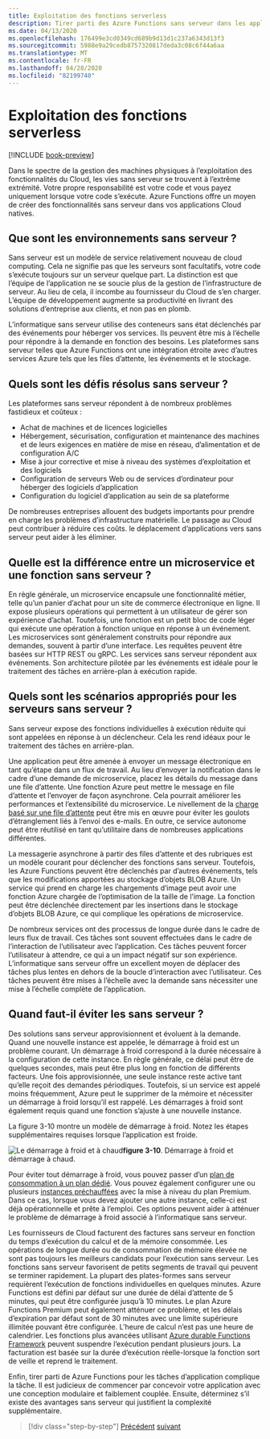 ```yaml
---
title: Exploitation des fonctions serverless
description: Tirer parti des Azure Functions sans serveur dans les applications natives du Cloud
ms.date: 04/13/2020
ms.openlocfilehash: 176499e3cd0349cd689b9d13d1c237a6343d13f3
ms.sourcegitcommit: 5988e9a29cedb8757320817deda3c08c6f44a6aa
ms.translationtype: MT
ms.contentlocale: fr-FR
ms.lasthandoff: 04/28/2020
ms.locfileid: "82199740"
---
```

# <a name="leveraging-serverless-functions"></a>Exploitation des fonctions serverless

[!INCLUDE [book-preview](../../../includes/book-preview.md)]

Dans le spectre de la gestion des machines physiques à l’exploitation des fonctionnalités du Cloud, les vies sans serveur se trouvent à l’extrême extrémité. Votre propre responsabilité est votre code et vous payez uniquement lorsque votre code s’exécute. Azure Functions offre un moyen de créer des fonctionnalités sans serveur dans vos applications Cloud natives.

## <a name="what-is-serverless"></a>Que sont les environnements sans serveur ?

Sans serveur est un modèle de service relativement nouveau de cloud computing. Cela ne signifie pas que les serveurs sont facultatifs, votre code s’exécute toujours sur un serveur quelque part. La distinction est que l’équipe de l’application ne se soucie plus de la gestion de l’infrastructure de serveur. Au lieu de cela, il incombe au fournisseur du Cloud de s’en charger. L’équipe de développement augmente sa productivité en livrant des solutions d’entreprise aux clients, et non pas en plomb.

L’informatique sans serveur utilise des conteneurs sans état déclenchés par des événements pour héberger vos services. Ils peuvent être mis à l’échelle pour répondre à la demande en fonction des besoins. Les plateformes sans serveur telles que Azure Functions ont une intégration étroite avec d’autres services Azure tels que les files d’attente, les événements et le stockage.

## <a name="what-challenges-are-solved-by-serverless"></a>Quels sont les défis résolus sans serveur ?

Les plateformes sans serveur répondent à de nombreux problèmes fastidieux et coûteux :

- Achat de machines et de licences logicielles
- Hébergement, sécurisation, configuration et maintenance des machines et de leurs exigences en matière de mise en réseau, d’alimentation et de configuration A/C
- Mise à jour corrective et mise à niveau des systèmes d’exploitation et des logiciels
- Configuration de serveurs Web ou de services d’ordinateur pour héberger des logiciels d’application
- Configuration du logiciel d’application au sein de sa plateforme

De nombreuses entreprises allouent des budgets importants pour prendre en charge les problèmes d’infrastructure matérielle. Le passage au Cloud peut contribuer à réduire ces coûts. le déplacement d’applications vers sans serveur peut aider à les éliminer.

## <a name="what-is-the-difference-between-a-microservice-and-a-serverless-function"></a>Quelle est la différence entre un microservice et une fonction sans serveur ?

En règle générale, un microservice encapsule une fonctionnalité métier, telle qu’un panier d’achat pour un site de commerce électronique en ligne. Il expose plusieurs opérations qui permettent à un utilisateur de gérer son expérience d’achat. Toutefois, une fonction est un petit bloc de code léger qui exécute une opération à fonction unique en réponse à un événement.
Les microservices sont généralement construits pour répondre aux demandes, souvent à partir d’une interface. Les requêtes peuvent être basées sur HTTP REST ou gRPC. Les services sans serveur répondent aux événements. Son architecture pilotée par les événements est idéale pour le traitement des tâches en arrière-plan à exécution rapide.

## <a name="what-scenarios-are-appropriate-for-serverless"></a>Quels sont les scénarios appropriés pour les serveurs sans serveur ?

Sans serveur expose des fonctions individuelles à exécution réduite qui sont appelées en réponse à un déclencheur. Cela les rend idéaux pour le traitement des tâches en arrière-plan.

Une application peut être amenée à envoyer un message électronique en tant qu’étape dans un flux de travail. Au lieu d’envoyer la notification dans le cadre d’une demande de microservice, placez les détails du message dans une file d’attente. Une fonction Azure peut mettre le message en file d’attente et l’envoyer de façon asynchrone. Cela pourrait améliorer les performances et l’extensibilité du microservice. Le nivellement de la [charge basé sur une file d’attente](https://docs.microsoft.com/azure/architecture/patterns/queue-based-load-leveling) peut être mis en œuvre pour éviter les goulots d’étranglement liés à l’envoi des e-mails. En outre, ce service autonome peut être réutilisé en tant qu’utilitaire dans de nombreuses applications différentes.

La messagerie asynchrone à partir des files d’attente et des rubriques est un modèle courant pour déclencher des fonctions sans serveur. Toutefois, les Azure Functions peuvent être déclenchés par d’autres événements, tels que les modifications apportées au stockage d’objets BLOB Azure. Un service qui prend en charge les chargements d’image peut avoir une fonction Azure chargée de l’optimisation de la taille de l’image. La fonction peut être déclenchée directement par les insertions dans le stockage d’objets BLOB Azure, ce qui complique les opérations de microservice.

De nombreux services ont des processus de longue durée dans le cadre de leurs flux de travail. Ces tâches sont souvent effectuées dans le cadre de l’interaction de l’utilisateur avec l’application. Ces tâches peuvent forcer l’utilisateur à attendre, ce qui a un impact négatif sur son expérience. L’informatique sans serveur offre un excellent moyen de déplacer des tâches plus lentes en dehors de la boucle d’interaction avec l’utilisateur. Ces tâches peuvent être mises à l’échelle avec la demande sans nécessiter une mise à l’échelle complète de l’application.

## <a name="when-should-you-avoid-serverless"></a>Quand faut-il éviter les sans serveur ?

Des solutions sans serveur approvisionnent et évoluent à la demande. Quand une nouvelle instance est appelée, le démarrage à froid est un problème courant. Un démarrage à froid correspond à la durée nécessaire à la configuration de cette instance. En règle générale, ce délai peut être de quelques secondes, mais peut être plus long en fonction de différents facteurs. Une fois approvisionnée, une seule instance reste active tant qu’elle reçoit des demandes périodiques. Toutefois, si un service est appelé moins fréquemment, Azure peut le supprimer de la mémoire et nécessiter un démarrage à froid lorsqu’il est rappelé. Les démarrages à froid sont également requis quand une fonction s’ajuste à une nouvelle instance.

La figure 3-10 montre un modèle de démarrage à froid. Notez les étapes supplémentaires requises lorsque l’application est froide.

![Le démarrage](./media/cold-start-warm-start.png)
à froid et à chaud**figure 3-10**. Démarrage à froid et démarrage à chaud.

Pour éviter tout démarrage à froid, vous pouvez passer d’un [plan de consommation à un plan dédié](https://azure.microsoft.com/blog/understanding-serverless-cold-start/). Vous pouvez également configurer une ou plusieurs [instances préchauffées](https://docs.microsoft.com/azure/azure-functions/functions-premium-plan#pre-warmed-instances) avec la mise à niveau du plan Premium. Dans ce cas, lorsque vous devez ajouter une autre instance, celle-ci est déjà opérationnelle et prête à l’emploi. Ces options peuvent aider à atténuer le problème de démarrage à froid associé à l’informatique sans serveur.

Les fournisseurs de Cloud facturent des factures sans serveur en fonction du temps d’exécution du calcul et de la mémoire consommée. Les opérations de longue durée ou de consommation de mémoire élevée ne sont pas toujours les meilleurs candidats pour l’exécution sans serveur. Les fonctions sans serveur favorisent de petits segments de travail qui peuvent se terminer rapidement. La plupart des plates-formes sans serveur requièrent l’exécution de fonctions individuelles en quelques minutes. Azure Functions est défini par défaut sur une durée de délai d’attente de 5 minutes, qui peut être configurée jusqu’à 10 minutes. Le plan Azure Functions Premium peut également atténuer ce problème, et les délais d’expiration par défaut sont de 30 minutes avec une limite supérieure illimitée pouvant être configurée. L’heure de calcul n’est pas une heure de calendrier. Les fonctions plus avancées utilisant [Azure durable Functions Framework](https://docs.microsoft.com/azure/azure-functions/durable/durable-functions-overview?tabs=csharp) peuvent suspendre l’exécution pendant plusieurs jours. La facturation est basée sur la durée d’exécution réelle-lorsque la fonction sort de veille et reprend le traitement.

Enfin, tirer parti de Azure Functions pour les tâches d’application complique la tâche. Il est judicieux de commencer par concevoir votre application avec une conception modulaire et faiblement couplée. Ensuite, déterminez s’il existe des avantages sans serveur qui justifient la complexité supplémentaire.

>[!div class="step-by-step"]
>[Précédent](leverage-containers-orchestrators.md)
>[suivant](combine-containers-serverless-approaches.md)
